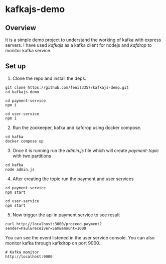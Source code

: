 # kafkajs-demo

## Overview

It is a simple demo project to understand the working of kafka with express servers. I have used *kafkajs* as a kafka client for nodejs and *kafdrop* to monitor kafka service.

## Set up

1) Clone the repo and install the deps.

```
git clone https://github.com/fenil3357/kafkajs-demo.git
cd kafkajs-demo

cd payment-service
npm i

cd user-service
npm i
```

2) Run the zookeeper, kafka and kafdrop using docker compose.

```
cd kafka
docker compose up
```

3) Once it is running run the *admin.js* file which will create *payment-topic* with two partitions

```
cd kafka
node admin.js
```

4) After creating the topic run the payment and user services

```
cd payment-service
npm start

cd user-service
npm start
```

5) Now trigger the api in payment service to see result

```
curl http://localhost:3000/proceed-payment?sender=Paul&receiver=Sam&amount=1000
```

You can see the event listened in the user service console. You can also monitor kafka through kafkdrop on port 9000.

```
# Kafka monitor
http://localhost:9000
```